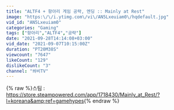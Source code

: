```yaml
---
title: "ALTF4 + 항아리 게임 공략, 엔딩 :: Mainly at Rest"
image: "https:\/\/i.ytimg.com\/vi\/AN5Lxeuiam0\/hqdefault.jpg"
vid_id: "AN5Lxeuiam0"
categories: "Gaming"
tags: ["항아리","ALTF4","공략"]
date: "2021-09-28T14:14:08+03:00"
vid_date: "2021-09-07T10:15:00Z"
duration: "PT20M38S"
viewcount: "7647"
likeCount: "129"
dislikeCount: "3"
channel: "쏴비TV"
---
```

{% raw %}스팀 : <a rel="nofollow" target="blank" href="https://store.steampowered.com/app/1718430/Mainly_at_Rest/?l=koreana&amp;ref=gamehypes">https://store.steampowered.com/app/1718430/Mainly_at_Rest/?l=koreana&amp;ref=gamehypes</a>{% endraw %}
